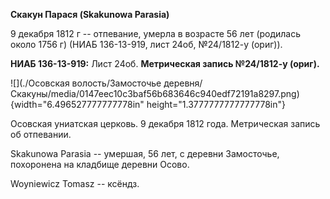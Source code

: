 **Скакун Парася (Skakunowa Parasia)**

9 декабря 1812 г -- отпевание, умерла в возрасте 56 лет (родилась около
1756 г) (НИАБ 136-13-919, лист 24об, №24/1812-у (ориг)).

**НИАБ 136-13-919:** Лист 24об. **Метрическая запись №24/1812-у
(ориг).**

![](./Осовская волость/Замосточье деревня/Скакуны/media/0147eec10c3baf56b683646c940edf72191a8297.png){width="6.496527777777778in"
height="1.3777777777777778in"}

Осовская униатская церковь. 9 декабря 1812 года. Метрическая запись об
отпевании.

Skakunowa Parasia -- умершая, 56 лет, с деревни Замосточье, похоронена
на кладбище деревни Осово.

Woyniewicz Tomasz -- ксёндз.
